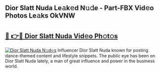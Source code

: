 ## Dior Slatt Nuda Le𝚊k𝚎d N𝚞𝚍e - Part-FBX Vid𝚎o Photos Le𝚊ks OkVNW

# <h2><a href="http://fbf1xrx.evod.top/?m=Dior+Slatt+Nuda">🔗 👉🔴 Dior Slatt Nuda Vid𝚎o Ph𝚘t𝚘s</a></h2>

[![Dior Slatt Nuda N𝚞d𝚎s](https://i.imgur.com/8V9OHl7.gif)](http://fbf1xrx.evod.top/?m=Dior+Slatt+Nuda)
Influencer Dior Slatt Nuda known for posting dance-themed content and lifestyle snippets. The public eye has been on Dior Slatt Nuda lately, a man of great influence and power in the business world. 

